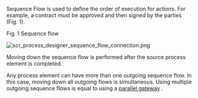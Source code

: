 


 Sequence Flow is used to define the order of execution for actions. For example, a contract must be approved and then signed by the parties (Fig. 1).
 




 Fig. 1 Sequence flow
 

![scr_process_designer_sequence_flow_connection.png](https://academy.creatio.com/docs/sites/en/files/documentation/user/en/bpms/BPMonlineHelp/chapter_process_designer/scr_process_designer_sequence_flow_connection.png)



 Moving down the sequence flow is performed after the source process element is completed.
 



 Any process element can have more than one outgoing sequence flow. In this case, moving down all outgoing flows is simultaneous. Using multiple outgoing sequence flows is equal to using a
 [parallel gateway](/docs/7-18/user/bpm_tools/process_elements_reference/gateways/parallel_gateway_and/parallel_gateway_and_process_element) 
 .
 




